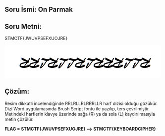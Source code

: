 ## Soru İsmi: On Parmak

## Soru Metni: 

STMCTF{JWUVPSEFXUOJRE}

![Preview](onparmak.png)

## Çözüm: 

Resim dikkatli incelendiğinde RRLRLLRLRRRLLR harf dizisi olduğu gözükür. 
Dizi Word uygulamasında Brush Script fontu ile yazılıp, ters çevrilmiştir. 
Metindeki harflerin klavye üzerinde sağa (R) ya da sola (L) kaydırılmasıyla metin çözülür. 

**FLAG = STMCTF{JWUVPSEFXUOJRE} --> STMCTF{KEYBOARDCIPHER}**
